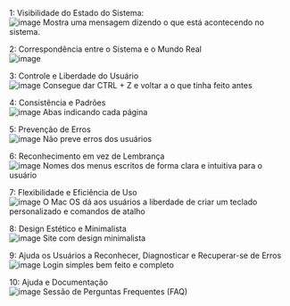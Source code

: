 
1: Visibilidade do Estado do Sistema:</br>
![image](https://github.com/gustavosenamp/Bertoti/assets/123789443/8ba0666a-d38c-4ccc-8c07-9e119d0d501c)
Mostra uma mensagem dizendo o que está acontecendo no sistema.

2: Correspondência entre o Sistema e o Mundo Real</br>
![image](https://github.com/gustavosenamp/Bertoti/assets/123789443/81083470-ade6-405b-a8de-f5dd2bc4e176)

3: Controle e Liberdade do Usuário</br>
![image](https://github.com/gustavosenamp/Bertoti/assets/123789443/5f57b145-edc4-4ffd-b9b6-38aa90cf9522)
Consegue dar CTRL + Z e voltar a o que tinha feito antes

4: Consistência e Padrões</br>
![image](https://github.com/gustavosenamp/Bertoti/assets/123789443/9a661147-948b-43d3-b816-174c6c2ba9a0)
Abas indicando cada página

5: Prevenção de Erros</br>
![image](https://github.com/gustavosenamp/Bertoti/assets/123789443/12e426c9-2f88-4954-b9ad-46fded131d85)
Não preve erros dos usuários

6: Reconhecimento em vez de Lembrança</br>
![image](https://github.com/gustavosenamp/Bertoti/assets/123789443/cadd3df6-2c07-4aab-8cec-bee92ef8164e)
Nomes dos menus escritos de forma clara e intuitiva para o usuário

7: Flexibilidade e Eficiência de Uso</br>
![image](https://github.com/gustavosenamp/Bertoti/assets/123789443/ed117eb0-ad14-42a3-88e9-32c5c8def0fd)
O Mac OS dá aos usuários a liberdade de criar um teclado personalizado e comandos de atalho

8: Design Estético e Minimalista</br>
![image](https://github.com/gustavosenamp/Bertoti/assets/123789443/4b88cfb2-ca73-461b-b291-dd1d32c00c24)
Site com design minimalista

9: Ajuda os Usuários a Reconhecer, Diagnosticar e Recuperar-se de Erros</br>
![image](https://github.com/gustavosenamp/Bertoti/assets/123789443/b4309181-e720-43ff-ad6d-66467f9c3154)
Login simples bem feito e completo

10: Ajuda e Documentação</br>
![image](https://github.com/gustavosenamp/Bertoti/assets/123789443/850ad45d-8df0-45eb-8d61-a0a4fc8e4145)
Sessão de Perguntas Frequentes (FAQ)

